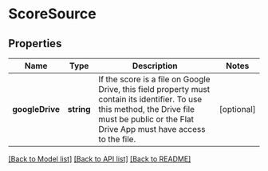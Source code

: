 # ScoreSource

## Properties
Name | Type | Description | Notes
------------ | ------------- | ------------- | -------------
**googleDrive** | **string** | If the score is a file on Google Drive, this field property must contain its identifier. To use this method, the Drive file must be public or the Flat Drive App must have access to the file. | [optional] 

[[Back to Model list]](../README.md#documentation-for-models) [[Back to API list]](../README.md#documentation-for-api-endpoints) [[Back to README]](../README.md)


